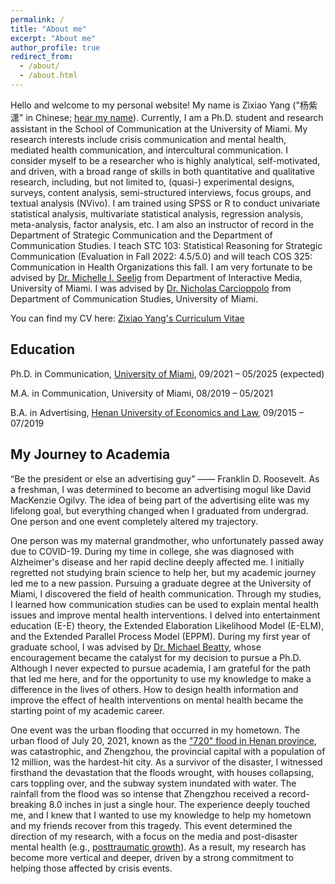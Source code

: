 ```yaml
---
permalink: /
title: "About me"
excerpt: "About me"
author_profile: true
redirect_from: 
  - /about/
  - /about.html
---
```

Hello and welcome to my personal website! My name is Zixiao Yang ("杨紫潇" in Chinese; [hear my name](https://www.name-coach.com/zixiao-yang-666)). Currently, I am a Ph.D. student and research assistant in the School of Communication at the University of Miami. My research interests include crisis communication and mental health, mediated health communication, and intercultural communication. I consider myself to be a researcher who is highly analytical, self-motivated, and driven, with a broad range of skills in both quantitative and qualitative research, including, but not limited to, (quasi-) experimental designs, surveys, content analysis, semi-structured interviews, focus groups, and textual analysis (NVivo). I am trained using SPSS or R to conduct univariate statistical analysis, multivariate statistical analysis, regression analysis, meta-analysis, factor analysis, etc. I am also an instructor of record in the Department of Strategic Communication and the Department of Communication Studies. I teach STC 103: Statistical Reasoning for Strategic Communication (Evaluation in Fall 2022: 4.5/5.0) and will teach COS 325: Communication in Health Organizations this fall. I am very fortunate to be advised by [Dr. Michelle I. Seelig](https://com.miami.edu/profile/michelle-seelig/) from Department of Interactive Media, University of Miami. I was advised by [Dr. Nicholas Carcioppolo](https://com.miami.edu/profile/nicholas-carcioppolo/) from Department of Communication Studies, University of Miami. 

You can find my CV here: [Zixiao Yang's Curriculum Vitae](https://yzixiao.github.io/files/Zixiao_Yang.pdf)

Education
------
Ph.D. in Communication, [University of Miami](https://welcome.miami.edu/), 09/2021 – 05/2025 (expected)

M.A. in Communication, University of Miami, 08/2019 – 05/2021

B.A. in Advertising, [Henan University of Economics and Law](https://www.huel.edu.cn/), 09/2015 – 07/2019

My Journey to Academia
------
“Be the president or else an advertising guy” —— Franklin D. Roosevelt. As a freshman, I was determined to become an advertising mogul like David MacKenzie Ogilvy. The idea of being part of the advertising elite was my lifelong goal, but everything changed when I graduated from undergrad. One person and one event completely altered my trajectory. 

One person was my maternal grandmother, who unfortunately passed away due to COVID-19. During my time in college, she was diagnosed with Alzheimer's disease and her rapid decline deeply affected me. I initially regretted not studying brain science to help her, but my academic journey led me to a new passion. Pursuing a graduate degree at the University of Miami, I discovered the field of health communication. Through my studies, I learned how communication studies can be used to explain mental health issues and improve mental health interventions. I delved into entertainment education (E-E) theory, the Extended Elaboration Likelihood Model (E-ELM), and the Extended Parallel Process Model (EPPM). During my first year of graduate school, I was advised by [Dr. Michael Beatty](https://com.miami.edu/profile/michael-beatty/), whose encouragement became the catalyst for my decision to pursue a Ph.D. Although I never expected to pursue academia, I am grateful for the path that led me here, and for the opportunity to use my knowledge to make a difference in the lives of others. How to design health information and improve the effect of health interventions on mental health became the starting point of my academic career.

One event was the urban flooding that occurred in my hometown. The urban flood of July 20, 2021, known as the ["720" flood in Henan province](https://en.wikipedia.org/wiki/2021_Henan_floods), was catastrophic, and Zhengzhou, the provincial capital with a population of 12 million, was the hardest-hit city. As a survivor of the disaster, I witnessed firsthand the devastation that the floods wrought, with houses collapsing, cars toppling over, and the subway system inundated with water. The rainfall from the flood was so intense that Zhengzhou received a record-breaking 8.0 inches in just a single hour. The experience deeply touched me, and I knew that I wanted to use my knowledge to help my hometown and my friends recover from this tragedy. This event determined the direction of my research, with a focus on the media and post-disaster mental health (e.g., [posttraumatic growth](https://www.sciencedirect.com/science/article/abs/pii/S2468749920300764?via%3Dihub)). As a result, my research has become more vertical and deeper, driven by a strong commitment to helping those affected by crisis events.
